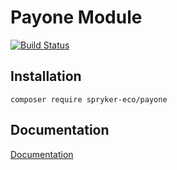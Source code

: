 # Payone Module

[![Build Status](https://travis-ci.org/spryker-eco/payone.svg?branch=feature/ECO-508-ci-setup)](https://travis-ci.org/spryker-eco/payone)

## Installation

```
composer require spryker-eco/payone
```

## Documentation

[Documentation](http://spryker.github.io/integration/payment/payone/#payone-payment)
